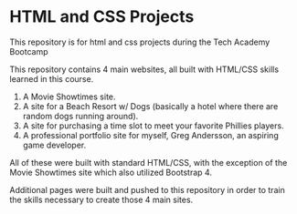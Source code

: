 # HTML and CSS Projects
 This repository is for html and css projects during the Tech Academy Bootcamp

 This repository contains 4 main websites, all built with HTML/CSS skills learned in this course.
 1. A Movie Showtimes site.
 2. A site for a Beach Resort w/ Dogs (basically a hotel where there are random dogs running around).
 3. A site for purchasing a time slot to meet your favorite Phillies players.
 4. A professional portfolio site for myself, Greg Andersson, an aspiring game developer.
 
 All of these were built with standard HTML/CSS, with the exception of the Movie Showtimes site which also utilized Bootstrap 4.
 
 Additional pages were built and pushed to this repository in order to train the skills necessary to create those 4 main sites.
